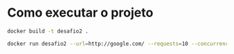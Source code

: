 # Como executar o projeto
```bash
docker build -t desafio2 .
```
```bash
docker run desafio2 --url=http://google.com/ --requests=10 --concurrency=10
```